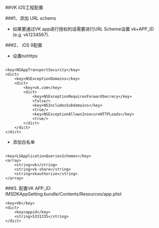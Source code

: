 ##VK iOS工程配置

###1、添加 URL schems
+ 如果要通过VK app进行授权的话需要进行URL Scheme设置 vk+APP_ID (e.g. vk1234567).

###2、 iOS 9配置

+ 设置nohttps  

```

<key>NSAppTransportSecurity</key>
<dict>
    <key>NSExceptionDomains</key>
    <dict>
        <key>vk.com</key>
        <dict>
            <key>NSExceptionRequiresForwardSecrecy</key>
            <false/>
            <key>NSIncludesSubdomains</key>
            <true/>
            <key>NSExceptionAllowsInsecureHTTPLoads</key>
            <true/>
        </dict>
    </dict>
</dict>
```

+ 添加白名单

```

<key>LSApplicationQueriesSchemes</key>
<array>
    <string>vk</string>
    <string>vk-share</string>
    <string>vkauthorize</string>
</array>
```  


###3. 配置VK APP_ID: IMSDKAppSetting.bundle/Contents/Resources/app.plist

```
<key>VK</key>
<dict>
	<key>appid</key>
	<string>5331335</string>
</dict>
```
